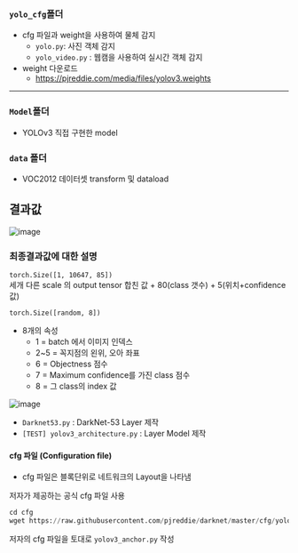 ### ```yolo_cfg```폴더
- cfg 파일과 weight을 사용하여 물체 감지
  - ```yolo.py```: 사진 객체 감지
  - ```yolo_video.py``` : 웹캠을 사용하여 실시간 객체 감지
- weight 다운로드
  - https://pjreddie.com/media/files/yolov3.weights

---
### ```Model```폴더
- YOLOv3 직접 구현한 model

### ```data``` 폴더
- VOC2012 데이터셋 transform 및 dataload

## 결과값 

![image](https://user-images.githubusercontent.com/72767245/104844285-c12a7280-5912-11eb-986e-5b49a645cc3d.png)

### 최종결과값에 대한 설명
```torch.Size([1, 10647, 85])```  
세개 다른 scale 의 output tensor 합친 값 + 80(class 갯수) + 5(위치+confidence값)  

```torch.Size([random, 8])```  

- 8개의 속성
  - 1 = batch 에서 이미지 인덱스
  - 2~5 = 꼭지점의 왼위, 오아 좌표
  - 6 = Objectness 점수
  - 7 = Maximum confidence를 가진 class 점수
  - 8 = 그 class의 index 값


![image](https://user-images.githubusercontent.com/72767245/104838191-a0efb900-58fc-11eb-9837-0612d74e3946.png)

- ```Darknet53.py``` : DarkNet-53 Layer 제작
- ```[TEST] yolov3_architecture.py``` : Layer Model 제작

#### cfg 파일 (Configuration file)

- cfg 파일은 블록단위로 네트워크의 Layout을 나타냄

저자가 제공하는 공식 cfg 파일 사용  

```python
cd cfg
wget https://raw.githubusercontent.com/pjreddie/darknet/master/cfg/yolov3.cfg
```

저자의 cfg 파일을 토대로 ```yolov3_anchor.py``` 작성
